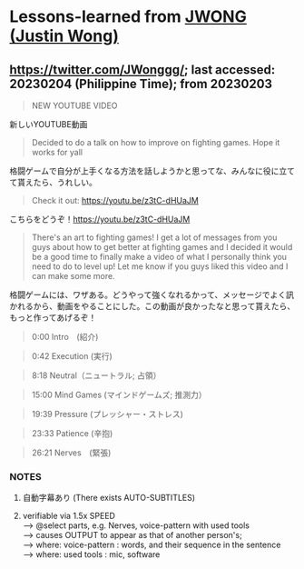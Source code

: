 # Lessons-learned from [JWONG (Justin Wong)](https://twitter.com/JWonggg?ref_src=twsrc%5Egoogle%7Ctwcamp%5Eserp%7Ctwgr%5Eauthor)

## https://twitter.com/JWonggg/; last accessed: 20230204 (Philippine Time); from 20230203

> NEW YOUTUBE VIDEO

新しいYOUTUBE動画

> Decided to do a talk on how to improve on fighting games.  Hope it works for yall

格闘ゲームで自分が上手くなる方法を話しようかと思ってな、みんなに役に立てて貰えたら、うれしい。

> Check it out: https://youtu.be/z3tC-dHUaJM

こちらをどうぞ！https://youtu.be/z3tC-dHUaJM

> There's an art to fighting games! I get a lot of messages from you guys about how to get better at fighting games and I decided it would be a good time to finally make a video of what I personally think you need to do to level up! Let me know if you guys liked this video and I can make some more.

格闘ゲームには、ワザある。どうやって強くなれるかって、メッセージでよく訊かれるから、動画をやることにした。この動画が良かったなと思って貰えたら、もっと作ってあげるぞ！

> 0:00 Intro　(紹介)

> 0:42 Execution (実行)

> 8:18 Neutral（ニュートラル; 占領）

> 15:00 Mind Games (マインドゲームズ; 推測力）

> 19:39 Pressure (プレッシャー・ストレス)
 
> 23:33 Patience (辛抱)

> 26:21 Nerves　(緊張)

### NOTES

1) 自動字幕あり (There exists AUTO-SUBTITLES)

2) verifiable via 1.5x SPEED<br/>
--> @select parts, e.g. Nerves, voice-pattern with used tools<br/> 
--> causes OUTPUT to appear as that of another person's;<br/>
--> where: voice-pattern : words, and their sequence in the sentence<br/>
--> where: used tools : mic, software<br/>

